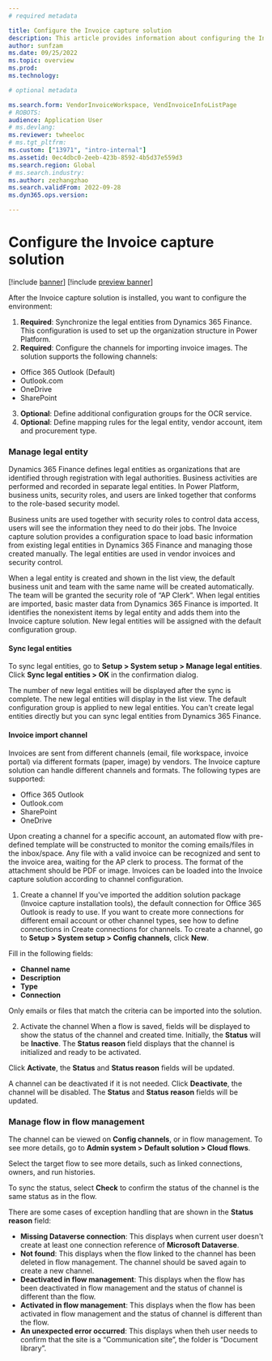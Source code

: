 ```yaml
---
# required metadata

title: Configure the Invoice capture solution 
description: This article provides information about configuring the Invoice capture solution. 
author: sunfzam
ms.date: 09/25/2022
ms.topic: overview
ms.prod: 
ms.technology: 

# optional metadata

ms.search.form: VendorInvoiceWorkspace, VendInvoiceInfoListPage
# ROBOTS: 
audience: Application User
# ms.devlang: 
ms.reviewer: twheeloc
# ms.tgt_pltfrm: 
ms.custom: ["13971", "intro-internal"]
ms.assetid: 0ec4dbc0-2eeb-423b-8592-4b5d37e559d3
ms.search.region: Global
# ms.search.industry: 
ms.author: zezhangzhao
ms.search.validFrom: 2022-09-28
ms.dyn365.ops.version: 

---
```


# Configure the Invoice capture solution

[!include [banner](../includes/banner.md)]
[!include [preview banner](../includes/preview-banner.md)]

After the Invoice capture solution is installed, you want to configure the environment: 
1. **Required**: Synchronize the legal entities from Dynamics 365 Finance. This configuration is used to set up the organization structure in 
Power Platform. 
2. **Required**: Configure the channels for importing invoice images. 
The solution supports the following channels: 
 - Office 365 Outlook (Default) 
 - Outlook.com
 - OneDrive
 - SharePoint 
3. **Optional**: Define additional configuration groups for the OCR service. 
4. **Optional**: Define mapping rules for the legal entity, vendor account, item and procurement type. 

### Manage legal entity

Dynamics 365 Finance defines legal entities as organizations that are identified through registration with legal authorities. Business activities are performed and recorded in separate legal entities. In Power Platform, business units, security roles, and users are linked together that conforms to the role-based security model. 

Business units are used together with security roles to control data access, users will see the information they need to do their jobs. The Invoice capture solution provides a configuration space to load basic information from existing legal entities in Dynamics 365 Finance and managing those created manually. The legal entities are used in vendor invoices and security control. 

When a legal entity is created and shown in the list view, the default business unit and team with the same name will be created automatically. The team will be granted the security role of “AP Clerk”. When legal entities are imported, basic master data from Dynamics 365 Finance is imported. It identifies the nonexistent items by legal entity and adds them into the Invoice capture solution. New legal entities will be assigned with the default configuration group. 


#### Sync legal entities

To sync legal entities, go to **Setup > System setup > Manage legal entities**. 
Click **Sync legal entities > OK** in the confirmation dialog. 

The number of new legal entities will be displayed after the sync is complete. The new legal entities will display in the list view. 
The default configuration group is applied to new legal entities. You can't create legal entities directly but you can sync legal entities from Dynamics 365 Finance. 

#### Invoice import channel
Invoices are sent from different channels (email, file workspace, invoice portal) via different formats (paper, image) by vendors. The Invoice capture solution can handle different channels and formats. The following types are supported: 
 - Office 365 Outlook 
 - Outlook.com 
 - SharePoint 
 - OneDrive 

Upon creating a channel for a specific account, an automated flow with pre-defined template will be constructed to monitor the coming emails/files in the inbox/space. Any file with a valid invoice can be recognized and sent to the invoice area, waiting for the AP clerk to process. The format of the attachment should be PDF or image.  Invoices can be loaded into the Invoice capture solution according to channel configuration. 

1) Create a channel 
If you've imported the addition solution package (Invoice capture installation tools), the default connection for Office 365 Outlook is ready to use. If you want to create more connections for different email account or other channel types, see how to define connections in Create connections for channels. 
To create a channel, go to **Setup > System setup > Config channels**, click **New**. 

Fill in the following fields:
 - **Channel name** 
 - **Description** 
 - **Type** 
 - **Connection** 
 
Only emails or files that match the criteria can be imported into the solution. 

2) Activate the channel 
When a flow is saved, fields will be displayed to show the status of the channel and created time. Initially, the **Status** will be **Inactive**. 
The **Status reason** field displays that the channel is initialized and ready to be activated.

Click **Activate**, the **Status** and **Status reason** fields will be updated.

A channel can be deactivated if it is not needed. Click **Deactivate**, the channel will be disabled. The **Status** and **Status reason** fields will be updated. 

### Manage flow in flow management

The channel can be viewed on **Config channels**, or in flow management. To see more details, go to **Admin system > Default solution > Cloud flows**.

Select the target flow to see more details, such as linked connections, owners, and run histories.

To sync the status, select **Check** to confirm the status of the channel is the same status as in the flow. 

There are some cases of exception handling that are shown in the **Status reason** field: 
 - **Missing Dataverse connection**: This displays when current user doesn't create at least one connection reference of **Microsoft Dataverse**.  
 - **Not found**: This displays when the flow linked to the channel has been deleted in flow management. The channel should be saved again to create a new channel. 
 - **Deactivated in flow management**: This displays when the flow has been deactivated in flow management and the status of channel is different than the flow. 
 - **Activated in flow management**: This displays when the flow has been activated in flow management and the status of channel is different than the flow.
 - **An unexpected error occurred**: This displays when theh user needs to confirm that the site is a “Communication site”, the folder is “Document library”. 



